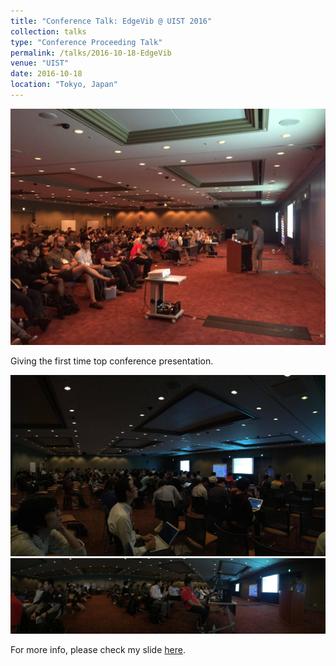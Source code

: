 ```yaml
---
title: "Conference Talk: EdgeVib @ UIST 2016"
collection: talks
type: "Conference Proceeding Talk"
permalink: /talks/2016-10-18-EdgeVib
venue: "UIST"
date: 2016-10-18
location: "Tokyo, Japan"
---
```


<img src='/images/talks/uist1.jpg'>

Giving the first time top conference presentation.

<img src='/images/talks/uist2.jpg'>

<img src='/images/talks/uist3.jpg'>

For more info, please check my slide [here](https://goo.gl/mpHQ70).
